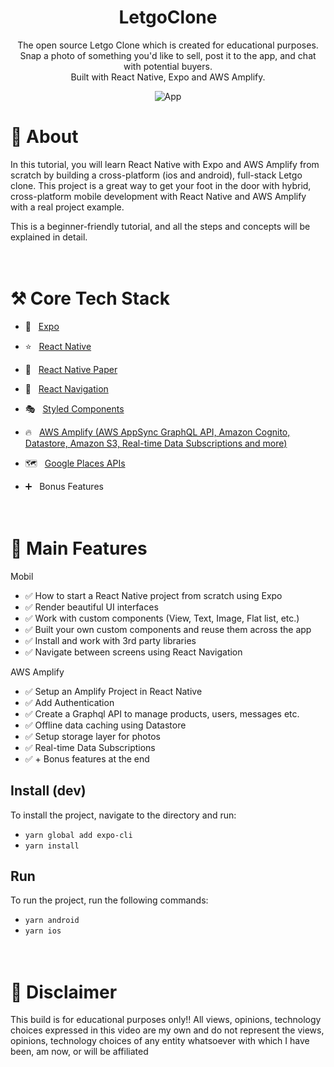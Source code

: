 
<h1 align="center">
   LetgoClone
</h1>
<p align="center">
  The open source Letgo Clone which is created for educational purposes. Snap a photo of something you'd like to sell, post it to the app, and chat with potential buyers.  <br />Built with React Native, Expo and AWS Amplify.
</p>
<p align="center">
  <img src="https://user-images.githubusercontent.com/66990093/163591905-cd5b4a4f-0787-4209-8429-7e088da2e5f5.png" alt="App" />
</p>


<h1>
📲 About
</h1>

In this tutorial, you will learn React Native with Expo and AWS Amplify from scratch by building a cross-platform (ios and android), full-stack Letgo clone. This project is a great way to get your foot in the door with hybrid, cross-platform mobile development with React Native and AWS Amplify with a real project example.

This is a beginner-friendly tutorial, and all the steps and concepts will be explained in detail.

<h1>
<br />
⚒️ Core Tech Stack
</h1>


- 🔼 &nbsp; [Expo](https://expo.io/ 'Expo')
- ⭐️ &nbsp; [React Native](https://reactnative.dev/ 'React Native')
- 📃 &nbsp; [React Native Paper](https://callstack.github.io/react-native-paper/index.html 'React Native Paper')
- 🔗 &nbsp; [React Navigation](https://reactnavigation.org/ 'React Navigation')
- 🎭 &nbsp; [Styled Components](https://styled-components.com/ 'Styled Components')
- 🔥 &nbsp; [AWS Amplify (AWS AppSync GraphQL API, Amazon Cognito, Datastore, Amazon S3, Real-time Data Subscriptions and more)](https://aws.amazon.com/amplify/)
- 🗺 &nbsp; [Google Places APIs](https://developers.google.com/maps/documentation/places/web-service/overview 'Google Places APIs')

- ➕ &nbsp; Bonus Features

<h1>
<br />
💫 Main Features
</h1>

Mobil
- ✅ How to start a React Native project from scratch using Expo
- ✅ Render beautiful UI interfaces
- ✅ Work with custom components (View, Text, Image, Flat list, etc.)
- ✅ Built your own custom components and reuse them across the app
- ✅ Install and work with 3rd party libraries
- ✅ Navigate between screens using React Navigation

AWS Amplify

- ✅ Setup an Amplify Project in React Native
- ✅ Add Authentication
- ✅ Create a Graphql API to manage products, users, messages etc.
- ✅ Offline data caching using Datastore
- ✅ Setup storage layer for photos
- ✅ Real-time Data Subscriptions
- ✅ + Bonus features at the end

## Install (dev)

To install the project, navigate to the directory and run:

- `yarn global add expo-cli`
- `yarn install`

## Run

To run the project, run the following commands:

- `yarn android`
- `yarn ios`


<h1>
<br />
🚨 Disclaimer
</h1>
This build is for educational purposes only!! All views, opinions, technology choices expressed in this video are my own and do not represent the views, opinions, technology choices of any entity whatsoever with which I have been, am now, or will be affiliated

